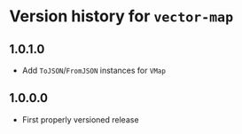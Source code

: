 # Version history for `vector-map`

## 1.0.1.0

* Add `ToJSON`/`FromJSON` instances for `VMap`

## 1.0.0.0

* First properly versioned release



